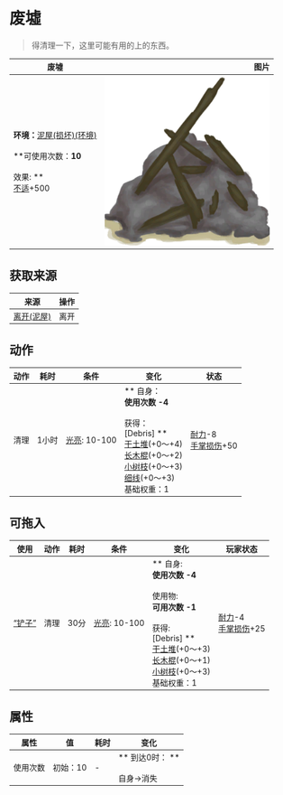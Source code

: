 # 废墟  
> 得清理一下，这里可能有用的上的东西。  
  
  废墟  |   图片   
 ----  |  ----:   
 **环境：**[泥屋(损坏)(环境)](Env_MudHutRuins.md)<br><br>**可使用次数：**10<br><br>** 效果: **<br>[不适](Discomfort.md)+500  |  <img decoding="async" src="Sprite/Debris.png" href="a.md" style="max-width:300px;max-height:300px;">   
  
## 获取来源  
来源  |  操作  
----  |  ----  
[离开(泥屋)](MudHutExitRuins.md)  |  离开  
## 动作  
动作  |  耗时  |  条件  |  变化  |  状态  
----  |  ----  |  ----  |  ----  |  ----  
清理<br>  |  1小时  |  [光亮](Light.md): 10-100  |  ** 自身：**<br>使用次数  -4<br><br>** 获得： **<br>** [Debris] **<br>  [干土堆](DirtPile.md)(+0～+4)<br>  [长木棍](StickLong.md)(+0～+2)<br>  [小树枝](Sticks.md)(+0～+3)<br>  [细线](CordFiber.md)(+0～+3)<br>基础权重：1  |  [耐力](Stamina.md)-8<br>[手掌损伤](HandDamage.md)+50  
## 可拖入  
使用  |  动作  |  耗时  |  条件  |  变化  |  玩家状态  
----  |  ----  |  ----  |  ----  |  ----  |  ----  
[“铲子”](tag_Shovel.md)  |  清理<br>  |  30分  |  [光亮](Light.md): 10-100  |  ** 自身: **<br>使用次数  -4<br><br>** 使用物: **<br>可用次数  -1<br><br>** 获得: **<br>** [Debris] **<br>  [干土堆](DirtPile.md)(+0～+3)<br>  [长木棍](StickLong.md)(+0～+1)<br>  [小树枝](Sticks.md)(+0～+3)<br>基础权重：1  |  [耐力](Stamina.md)-4<br>[手掌损伤](HandDamage.md)+25  
## 属性   
属性  |  值  |  耗时  |  变化  
----  |  ----  |  ----  |  ----  
使用次数  |  初始：10  |  -  |  ** 到达0时： **<br><br>自身→消失  


<script>document.title="废墟 - 卡牌生存百科 Card Survival Wiki";</script>